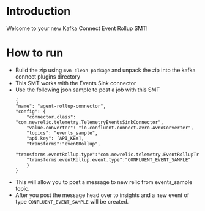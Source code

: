 # Introduction

Welcome to your new Kafka Connect Event Rollup SMT!

# How to run

- Build the zip using `mvn clean package` and unpack the zip into the kafka connect plugins directory
- This SMT works with the Events Sink connector
- Use the following json sample to post a job with this SMT 
    ```
    {
  "name": "agent-rollup-connector",
  "config": {
        "connector.class": "com.newrelic.telemetry.TelemetryEventsSinkConnector",
        "value.converter": "io.confluent.connect.avro.AvroConverter",
        "topics": "events_sample",
        "api.key": [API_KEY],
        "transforms":"eventRollup",
        "transforms.eventRollup.type":"com.newrelic.telemetry.EventRollupTransformation",
        "transforms.eventRollup.event.type":"CONFLUENT_EVENT_SAMPLE"
        }
    }
    ```
- This will allow you to post a message to new relic from events_sample topic.
- After you post the message head over to insights and a new event of type `CONFLUENT_EVENT_SAMPLE` will be created.
